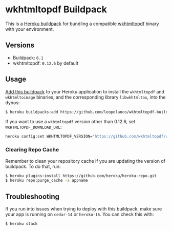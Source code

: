 # wkhtmltopdf Buildpack

This is a [Heroku buildpack][0] for bundling a compatible [wkhtmltopdf][1]
binary with your environment.

## Versions

* Buildpack:   `0.1`
* wkhtmltopdf: `0.12.6` by default

## Usage

[Add this buildpack][2] to your Heroku application to install the `wkhtmltopdf`
and `wkhtmltoimage` binaries, and the corresponding library `libwkhtmltox`,
into the dynos:

```bash
$ heroku buildpacks:add https://github.com/leopolanco/wkhtmltopdf-buildpack.git
```

If you want to use a `wkhtmltopdf` version other than 0.12.6, set
`WKHTMLTOPDF_DOWNLOAD_URL`:

```bash
heroku config:set WKHTMLTOPDF_VERSION="https://github.com/wkhtmltopdf/wkhtmltopdf/releases/download/0.12.5/wkhtmltox_0.12.5-1.bionic_amd64.deb"
```

### Clearing Repo Cache

Remember to clean your repository cache if you are updating the version of
buildpack. To do that, run:

```bash
$ heroku plugins:install https://github.com/heroku/heroku-repo.git
$ heroku repo:purge_cache -a appname
```

## Troubleshooting

If you run into issues when trying to deploy with this buildpack, make sure your
app is running on `cedar-14` or `heroku-16`. You can check this with:

```bash
$ heroku stack
```

[0]: http://devcenter.heroku.com/articles/buildpacks
[1]: http://wkhtmltopdf.org/
[2]: https://devcenter.heroku.com/articles/using-multiple-buildpacks-for-an-app
